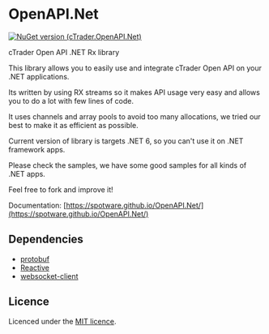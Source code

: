 # OpenAPI.Net

[![NuGet version (cTrader.OpenAPI.Net)](https://buildstats.info/nuget/cTrader.OpenAPI.Net)](https://www.nuget.org/packages/cTrader.OpenAPI.Net/)

cTrader Open API .NET Rx library

This library allows you to easily use and integrate cTrader Open API on your .NET applications.

Its written by using RX streams so it makes API usage very easy and allows you to do a lot with few lines of code.

It uses channels and array pools to avoid too many allocations, we tried our best to make it as efficient as possible.

Current version of library is targets .NET 6, so you can't use it on .NET framework apps.

Please check the samples, we have some good samples for all kinds of .NET apps.

Feel free to fork and improve it!

Documentation: [https://spotware.github.io/OpenAPI.Net/](https://spotware.github.io/OpenAPI.Net/)

## Dependencies

* [protobuf](https://github.com/protocolbuffers/protobuf)
* [Reactive](https://github.com/dotnet/reactive)
* [websocket-client](https://github.com/Marfusios/websocket-client)

## Licence

Licenced under the [MIT licence](LICENSE).
